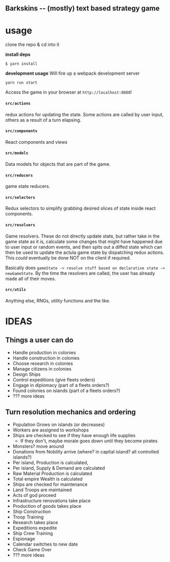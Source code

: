 ## Barkskins -- (mostly) text based strategy game

# usage
clone the repo & cd into it

**install deps**
```
$ yarn install
```

**development usage**
Will fire up a webpack development server
```
yarn run start
```
Access the game in your browser at `http://localhost:8888`!

#### `src/actions`
redux actions for updating the state. Some actions are called by user input, others as a result of a turn elapsing.

#### `src/components`
React components and views

#### `src/models`
Data models for objects that are part of the game.

#### `src/reducers`
game state reducers.

#### `src/selectors`
Redux selectors to simplify grabbing desired slices of state inside react components.

#### `src/resolvers`
Game resolvers. These do not directly update state, but rather take in the game state as it is, calculate some
changes that might have happened due to user input or random events, and then spits out a diffed state
which can then be used to update the actula game state by dispatching redux actions. This *could* eventually be
done NOT on the client if required.

Basically does `gameState -> resolve stuff based on declarative state -> newGameState`. By the time the resolvers
are called, the user has already made all of their moves.

#### `src/utils`
Anything else, RNGs, utility functions and the like.


# IDEAS
## Things a user can do
- Handle production in colonies
- Handle construction in colonies
- Choose research in colonies
- Manage citizens in colonies
- Design Ships
- Control expeditions (give fleets orders)
- Engage in diplomacy (part of a fleets orders?)
- Found colonies on islands (part of a fleets orders?)
- ??? more ideas

## Turn resolution mechanics and ordering
- Population Grows on islands (or decreases)
- Workers are assigned to workshops
- Ships are checked to see if they have enough life supplies
  - If they don't, maybe morale goes down until they become pirates
- Monsters? move around
- Donations from Nobility arrive (where? in capital island? all controlled islands?)
- Per island, Production is calculated,
- Per island, Supply & Demand are calculated
- Raw Material Production is calculated
- Total empire Wealth is calculated
- Ships are checked for maintenance
- Land Troops are maintained
- Acts of god proceed
- Infrastructure renovations take place
- Production of goods takes place
- Ship Construction
- Troop Training
- Research takes place
- Expeditions expedite
- Ship Crew Training
- Espionage
- Calendar switches to new date
- Check Game Over
- ??? more ideas
